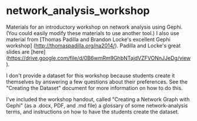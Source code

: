 # network_analysis_workshop
Materials for an introductory workshop on network analysis using Gephi. (You could easily modify these materials to use another tool.) I also use material from [Thomas Padilla and Brandon Locke's excellent Gephi workshop] (http://thomaspadilla.org/na2014/). Padilla and Locke's great slides are [here] (https://drive.google.com/file/d/0B6wmRm9GhbNTajdVZFVONnJJeDg/view).  

I don't provide a dataset for this workshop because students create it themselves by answering a few questions about their preferences. See the "Creating the Dataset" document for more information on how to do this.  

I've included the workshop handout, called "Creating a Network Graph with Gephi" (as a .docx, PDF, and .md file) a glossary of some network-analysis terms, and instructions on how to have the students create the dataset.

